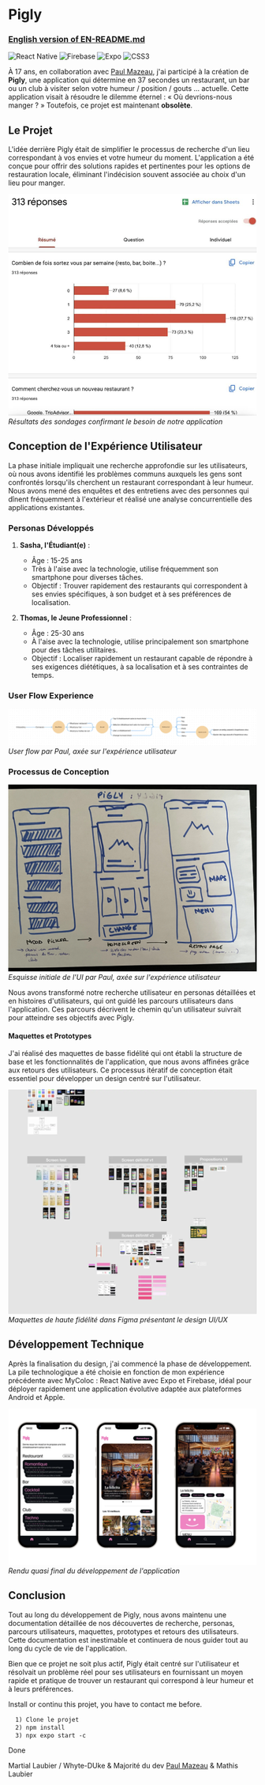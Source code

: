 # Pigly

### [English version of EN-README.md](https://github.com/Martial4034/Pigly/blob/main/EN-README.md)

![React Native](https://img.shields.io/badge/react_native-%2320232a.svg?style=for-the-badge&logo=react&logoColor=%2361DAFB) ![Firebase](https://img.shields.io/badge/firebase-%23039BE5.svg?style=for-the-badge&logo=firebase) ![Expo](https://img.shields.io/badge/expo-1C1E24?style=for-the-badge&logo=expo&logoColor=#D04A37) ![CSS3](https://img.shields.io/badge/css3-%231572B6.svg?style=for-the-badge&logo=css3&logoColor=white)

À 17 ans, 
   en collaboration avec [Paul Mazeau](https://www.paulmazeau.com/), j'ai participé à la création de **Pigly**, une application qui détermine en 37 secondes un restaurant, un bar ou un club à visiter selon votre humeur / position / gouts ... actuelle. 
Cette application visait à résoudre le dilemme éternel :
   « Où devrions-nous manger ? » 
Toutefois, ce projet est maintenant **obsolète**.

## Le Projet
L'idée derrière Pigly était de simplifier le processus de recherche d'un lieu correspondant à vos envies et votre humeur du moment. L'application a été conçue pour offrir des solutions rapides et pertinentes pour les options de restauration locale, éliminant l'indécision souvent associée au choix d'un lieu pour manger.

![Image des Sondages](https://github.com/Martial4034/Pigly/blob/main/assets/preview6.jpeg)  
*Résultats des sondages confirmant le besoin de notre application*

## Conception de l'Expérience Utilisateur
La phase initiale impliquait une recherche approfondie sur les utilisateurs, où nous avons identifié les problèmes communs auxquels les gens sont confrontés lorsqu'ils cherchent un restaurant correspondant à leur humeur. Nous avons mené des enquêtes et des entretiens avec des personnes qui dînent fréquemment à l'extérieur et réalisé une analyse concurrentielle des applications existantes.

### Personas Développés
1. **Sasha, l'Étudiant(e)** :
   - Âge : 15-25 ans
   - Très à l'aise avec la technologie, utilise fréquemment son smartphone pour diverses tâches.
   - Objectif : Trouver rapidement des restaurants qui correspondent à ses envies spécifiques, à son budget et à ses préférences de localisation.

2. **Thomas, le Jeune Professionnel** :
   - Âge : 25-30 ans
   - À l'aise avec la technologie, utilise principalement son smartphone pour des tâches utilitaires.
   - Objectif : Localiser rapidement un restaurant capable de répondre à ses exigences diététiques, à sa localisation et à ses contraintes de temps.
### User Flow Experience
![Esquisse de Paul](https://raw.githubusercontent.com/Martial4034/Pigly/main/assets/preview3.webp)
*User flow par Paul, axée sur l'expérience utilisateur*


### Processus de Conception
![Esquisse de Paul](https://raw.githubusercontent.com/Martial4034/Pigly/main/assets/preview4.webp)
*Esquisse initiale de l'UI par Paul, axée sur l'expérience utilisateur*

Nous avons transformé notre recherche utilisateur en personas détaillées et en histoires d'utilisateurs, qui ont guidé les parcours utilisateurs dans l'application. Ces parcours décrivent le chemin qu'un utilisateur suivrait pour atteindre ses objectifs avec Pigly.

#### Maquettes et Prototypes
J'ai réalisé des maquettes de basse fidélité qui ont établi la structure de base et les fonctionnalités de l'application, que nous avons affinées grâce aux retours des utilisateurs. Ce processus itératif de conception était essentiel pour développer un design centré sur l'utilisateur.

![Prototype Figma](https://raw.githubusercontent.com/Martial4034/Pigly/main/assets/preview5.webp)
*Maquettes de haute fidélité dans Figma présentant le design UI/UX*

## Développement Technique
Après la finalisation du design, j'ai commencé la phase de développement. La pile technologique a été choisie en fonction de mon expérience précédente avec MyColoc : React Native avec Expo et Firebase, idéal pour déployer rapidement une application évolutive adaptée aux plateformes Android et Apple.

![Rendu du Développement](https://raw.githubusercontent.com/Martial4034/Pigly/main/assets/preview1.png)
*Rendu quasi final du développement de l'application*

## Conclusion
Tout au long du développement de Pigly, nous avons maintenu une documentation détaillée de nos découvertes de recherche, personas, parcours utilisateurs, maquettes, prototypes et retours des utilisateurs. Cette documentation est inestimable et continuera de nous guider tout au long du cycle de vie de l'application.

Bien que ce projet ne soit plus actif, Pigly était centré sur l'utilisateur et résolvait un problème réel pour ses utilisateurs en fournissant un moyen rapide et pratique de trouver un restaurant qui correspond à leur humeur et à leurs préférences.

Install or continu this projet, you have to contact me before.
```
  1) Clone le projet
  2) npm install
  3) npx expo start -c
```
Done

Martial Laubier / Whyte-DUke & Majorité du dev [Paul Mazeau](https://www.paulmazeau.com/) &  Mathis Laubier
